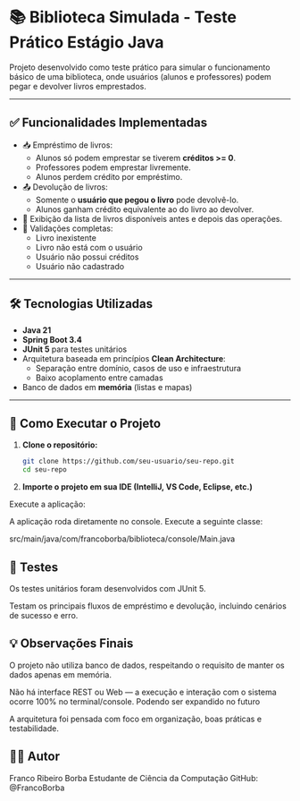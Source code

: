 # 📚 Biblioteca Simulada - Teste Prático Estágio Java

Projeto desenvolvido como teste prático para simular o funcionamento básico de uma biblioteca, onde usuários (alunos e professores) podem pegar e devolver livros emprestados.

---

## ✅ Funcionalidades Implementadas


- 📥 Empréstimo de livros:
  - Alunos só podem emprestar se tiverem **créditos >= 0**.
  - Professores podem emprestar livremente.
  - Alunos perdem  crédito por empréstimo.
- 📤 Devolução de livros:
  - Somente o **usuário que pegou o livro** pode devolvê-lo.
  - Alunos ganham  crédito equivalente ao do livro ao devolver.
- 📄 Exibição da lista de livros disponíveis antes e depois das operações.
- 🚫 Validações completas:
  - Livro inexistente
  - Livro não está com o usuário
  - Usuário não possui créditos
  - Usuário não cadastrado

---

## 🛠 Tecnologias Utilizadas

- **Java 21**
- **Spring Boot 3.4**
- **JUnit 5** para testes unitários
- Arquitetura baseada em princípios **Clean Architecture**:
  - Separação entre domínio, casos de uso e infraestrutura
  - Baixo acoplamento entre camadas
- Banco de dados em **memória** (listas e mapas)

---
## 🚀 Como Executar o Projeto

1. **Clone o repositório:**

   ```bash
   git clone https://github.com/seu-usuario/seu-repo.git
   cd seu-repo
   
2. **Importe o projeto em sua IDE (IntelliJ, VS Code, Eclipse, etc.)**

Execute a aplicação:

A aplicação roda diretamente no console. Execute a seguinte classe:
   
   src/main/java/com/francoborba/biblioteca/console/Main.java

  ## 🧪 Testes
Os testes unitários foram desenvolvidos com JUnit 5.

Testam os principais fluxos de empréstimo e devolução, incluindo cenários de sucesso e erro.

  
## 💡 Observações Finais
O projeto não utiliza banco de dados, respeitando o requisito de manter os dados apenas em memória.

Não há interface REST ou Web — a execução e interação com o sistema ocorre 100% no terminal/console. Podendo ser expandido no futuro

A arquitetura foi pensada com foco em organização, boas práticas e testabilidade.

## 👨‍💻 Autor
Franco Ribeiro Borba
Estudante de Ciência da Computação
GitHub: @FrancoBorba
